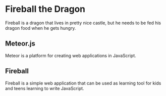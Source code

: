 Fireball the Dragon
========

Fireball is a dragon that lives in pretty nice castle, but he needs to be fed his dragon food when he
gets hungry.

## Meteor.js

Meteor is a platform for creating web applications in JavaScript.

## Fireball

Fireball is a simple web application that can be used as learning tool for kids and teens
learning to write JavaScript.
